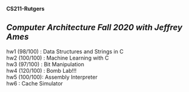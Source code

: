 **CS211-Rutgers**
## *Computer Architecture Fall 2020 with Jeffrey Ames*  
hw1 (98/100) : Data Structures and Strings in C  
hw2 (100/100) : Machine Learning with C  
hw3 (97/100) : Bit Manipulation  
hw4 (120/100) : Bomb Lab!!!  
hw5 (100/100): Assembly Interpreter  
hw6 : Cache Simulator
